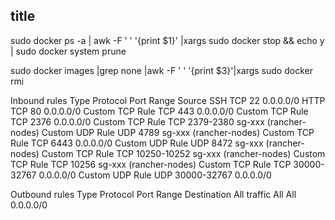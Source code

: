 ## title

sudo docker ps -a | awk -F ' ' '{print $1}' |xargs sudo docker stop && echo y | sudo docker system prune


sudo docker images |grep none |awk -F ' ' '{print $3}'|xargs sudo docker rmi 



Inbound rules
Type	Protocol	Port Range	Source
SSH	TCP	22	0.0.0.0/0
HTTP	TCP	80	0.0.0.0/0
Custom TCP Rule	TCP	443	0.0.0.0/0
Custom TCP Rule	TCP	2376	0.0.0.0/0
Custom TCP Rule	TCP	2379-2380	sg-xxx (rancher-nodes)
Custom UDP Rule	UDP	4789	sg-xxx (rancher-nodes)
Custom TCP Rule	TCP	6443	0.0.0.0/0
Custom UDP Rule	UDP	8472	sg-xxx (rancher-nodes)
Custom TCP Rule	TCP	10250-10252	sg-xxx (rancher-nodes)
Custom TCP Rule	TCP	10256	sg-xxx (rancher-nodes)
Custom TCP Rule	TCP	30000-32767	0.0.0.0/0
Custom UDP Rule	UDP	30000-32767	0.0.0.0/0

Outbound rules
Type	Protocol	Port Range	Destination
All traffic	All	All	0.0.0.0/0

